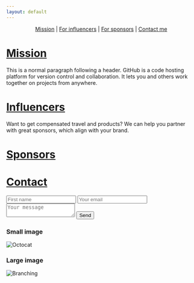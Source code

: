 ```yaml
---
layout: default
---
```

<p align="center">
  <a href="#mission">Mission</a> |
  <a href="#influencers">For influencers</a> |
  <a href="#sponsors">For sponsors</a> |
  <a href="#contact">Contact me</a>
</p>


# [Mission](#mission)

This is a normal paragraph following a header. GitHub is a code hosting platform for version control and collaboration. It lets you and others work together on projects from anywhere.

# [Influencers](#influencers)

 Want to get compensated travel and products? We can help you partner with great sponsors, which align with your brand. 

# [Sponsors](#sponsors)



# [Contact](#contact)

<form method="POST" action="https://formspree.io/bookingetal@gmail.com">
  <input type="name" name="name" placeholder="First name">
  <input type="email" name="email" placeholder="Your email">
  <textarea name="message" placeholder="Your message"></textarea>
  <button type="submit">Send</button>
</form>

### Small image

![Octocat](https://assets-cdn.github.com/images/icons/emoji/octocat.png)

### Large image

![Branching](https://guides.github.com/activities/hello-world/branching.png)


